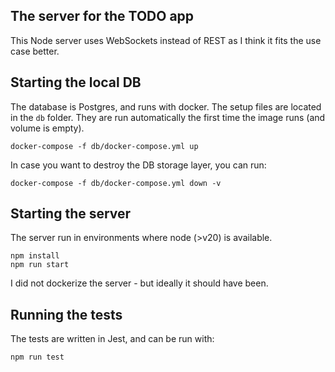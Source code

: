 ## The server for the TODO app

This Node server uses WebSockets instead of REST as I think
it fits the use case better.

## Starting the local DB
The database is Postgres, and runs with docker.
The setup files are located in the `db` folder. They are run automatically
the first time the image runs (and volume is empty).
```
docker-compose -f db/docker-compose.yml up
```

In case you want to destroy the DB storage layer, you can run:
```
docker-compose -f db/docker-compose.yml down -v
```

## Starting the server

The server run in environments where node (>v20) is available.

```
npm install
npm run start
```

I did not dockerize the server - but ideally it should have been.

## Running the tests

The tests are written in Jest, and can be run with:
```
npm run test
```

